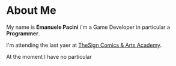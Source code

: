# About Me

My name is **Emanuele Pacini** i'm a Game Developer in particular a **Programmer**.

I'm attending the last yaer at [TheSign Comics & Arts Academy](https://thesign.academy/).

At the moment I have no particular
